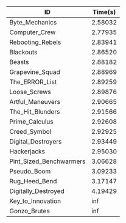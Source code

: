 |ID|Time(s)|
|-|-|
|Byte_Mechanics|2.58032|
|Computer_Crew|2.77935|
|Rebooting_Rebels|2.83941|
|Blackouts|2.86520|
|Beasts|2.88182|
|Grapevine_Squad|2.88969|
|The_ERROR_List|2.89259|
|Loose_Screws|2.89876|
|Artful_Maneuvers|2.90665|
|The_Hit_Blunders|2.91566|
|Prime_Calculus|2.92608|
|Creed_Symbol|2.92925|
|Digital_Destroyers|2.93449|
|Hackerjacks|2.95030|
|Pint_Sized_Benchwarmers|3.06628|
|Pseudo_Boom|3.09233|
|Rug_Heed_Bend|3.17147|
|Digitally_Destroyed|4.19429|
|Key_to_Innovation|inf|
|Gonzo_Brutes|inf|
